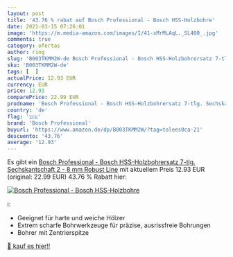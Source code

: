 ```yaml
---
layout: post
title: '43.76 % rabat auf Bosch Professional - Bosch HSS-Holzbohre'
date: 2021-03-15 07:26:01
image: 'https://m.media-amazon.com/images/I/41-xMrMLAqL._SL400_.jpg'
comments: true
category: ofertas
author: ring
slug: 'B003TKMM2W-de Bosch Professional - Bosch HSS-Holzbohrersatz 7-tlg....'
sku: 'B003TKMM2W-de'
tags: [  ]
actualPrice: 12.93 EUR
currency: EUR
price: 12.93
comparePrice: 22.99 EUR
prodname: 'Bosch Professional - Bosch HSS-Holzbohrersatz 7-tlg. Sechskantschaft 2 - 8 mm Robust Line'
country: 'de'
flag: '🇩🇪'
brand: 'Bosch Professional'
buyurl: 'https://www.amazon.de/dp/B003TKMM2W/?tag=tolees0ca-21'
descuento: '43.76'
average: '12.93'
---
```


Es gibt ein [Bosch Professional - Bosch HSS-Holzbohrersatz 7-tlg. Sechskantschaft 2 - 8 mm Robust Line](https://www.amazon.de/dp/B003TKMM2W/?tag=tolees0ca-21) mit aktuellem Preis 12.93 EUR (original: 22.99 EUR) 43.76 % Rabatt hier:

[![Bosch Professional - Bosch HSS-Holzbohre](https://m.media-amazon.com/images/I/41-xMrMLAqL._SL400_.jpg)](https://www.amazon.de/dp/B003TKMM2W/?tag=tolees0ca-21)

ℹ️:

- Geeignet für harte und weiche Hölzer
- Extrem scharfe Bohrwerkzeuge für präzise, ausrissfreie Bohrungen
- Bohrer mit Zentrierspitze

[🛒 kauf es hier!!](https://www.amazon.de/dp/B003TKMM2W/?tag=tolees0ca-21)
